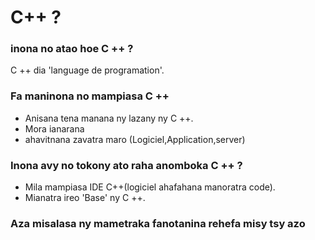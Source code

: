 # C++ ?
### inona no atao hoe C ++ ?
C ++ dia 'language de programation'.
### Fa maninona no mampiasa C ++
- Anisana tena manana ny lazany ny C ++.
- Mora ianarana
- ahavitnana zavatra maro (Logiciel,Application,server)
### Inona avy no tokony ato raha anomboka C ++ ?
- Mila mampiasa IDE C++(logiciel ahafahana manoratra code).
- Mianatra ireo 'Base' ny C ++.

### Aza misalasa ny mametraka fanotanina rehefa misy tsy azo


